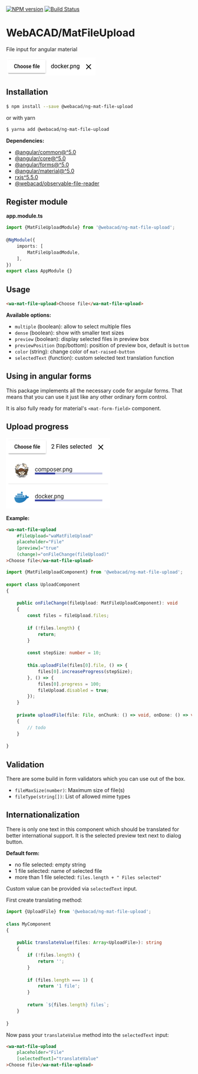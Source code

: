 [![NPM version](https://img.shields.io/npm/v/@webacad/ng-mat-file-upload.svg?style=flat-square)](https://www.npmjs.com/package/@webacad/ng-mat-file-upload)
[![Build Status](https://img.shields.io/travis/Web-ACAD/ng-mat-file-upload.svg?style=flat-square)](https://travis-ci.org/Web-ACAD/ng-mat-file-upload)

# WebACAD/MatFileUpload

File input for angular material

![default style](./docs/default.png)

## Installation

```bash
$ npm install --save @webacad/ng-mat-file-upload
```

or with yarn

```bash
$ yarna add @webacad/ng-mat-file-upload
```

**Dependencies:**

* [@angular/common@^5.0](https://www.npmjs.com/package/@angular/common)
* [@angular/core@^5.0](https://www.npmjs.com/package/@angular/core)
* [@angular/forms@^5.0](https://www.npmjs.com/package/@angular/forms)
* [@angular/material@^5.0](https://github.com/angular/material2/tree/5.2.5)
* [rxjs^5.5.0](https://github.com/ReactiveX/rxjs/tree/5.5.11)
* [@webacad/observable-file-reader](https://github.com/Web-ACAD/observable-file-reader)

## Register module

**app.module.ts**

```typescript
import {MatFileUploadModule} from '@webacad/ng-mat-file-upload';

@NgModule({
    imports: [
        MatFileUploadModule,
    ],
})
export class AppModule {}
```

## Usage

```html
<wa-mat-file-upload>Choose file</wa-mat-file-upload>
```

**Available options:**

* `multiple` (boolean): allow to select multiple files
* `dense` (boolean): show with smaller text sizes
* `preview` (boolean): display selected files in preview box
* `previewPosition` (top/bottom): position of preview box, default is `bottom`
* `color` (string): change color of `mat-raised-button`
* `selectedText` (function): custom selected text translation function

## Using in angular forms

This package implements all the necessary code for angular forms. That means that you can use it just like any other 
ordinary form control.

It is also fully ready for material's `<mat-form-field>` component.

## Upload progress

![upload progress](./docs/upload-progress.png)

**Example:**

```html
<wa-mat-file-upload
    #fileUpload="waMatFileUpload"
    placeholder="File"
    [preview]="true"
    (change)="onFileChange(fileUpload)"
>Choose file</wa-mat-file-upload>
```

```typescript
import {MatFileUploadComponent} from '@webacad/ng-mat-file-upload';

export class UploadComponent
{
    
    public onFileChange(fileUpload: MatFileUploadComponent): void
    {
        const files = fileUpload.files;
        
        if (!files.length) {
            return;
        }
        
        const stepSize: number = 10;
        
        this.uploadFile(files[0].file, () => {
            files[0].increaseProgress(stepSize);
        }, () => {
            files[0].progress = 100;
            fileUpload.disabled = true;
        });
    }
    
    private uploadFile(file: File, onChunk: () => void, onDone: () => void): void
    {
        // todo
    }
    
}
```

## Validation

There are some build in form validators which you can use out of the box.

* `fileMaxSize(number)`: Maximum size of file(s)
* `fileType(string[])`: List of allowed mime types

## Internationalization

There is only one text in this component which should be translated for better international support. It is the selected 
preview text next to dialog button.

**Default form:**

* no file selected: empty string
* 1 file selected: name of selected file
* more than 1 file selected: `files.length + " Files selected"`

Custom value can be provided via `selectedText` input. 

First create translating method:

```typescript
import {UploadFile} from '@webacad/ng-mat-file-upload';

class MyComponent
{
    
    public translateValue(files: Array<UploadFile>): string
    {
        if (!files.length) {
            return '';
        }
        
        if (files.length === 1) {
            return '1 file';
        }
        
        return `${files.length} files`;
    }
    
}
```

Now pass your `translateValue` method into the `selectedText` input:

```html
<wa-mat-file-upload
    placeholder="File"
    [selectedText]="translateValue"
>Choose file</wa-mat-file-upload>
```
